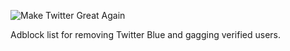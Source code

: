 ![Make Twitter Great Again](https://github.com/mitomenai/MakeTwitterGreatAgain/blob/main/logo.png?raw=true)

Adblock list for removing Twitter Blue and gagging verified users.
   
